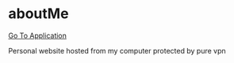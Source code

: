 # aboutMe
<a href='http://141.101.171.153:8080' target='_blank'>Go To Application</a>
<br>

Personal website hosted from my computer protected by pure vpn
